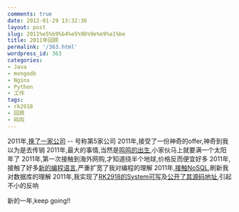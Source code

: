 ```yaml
---
comments: true
date: 2012-01-29 13:32:36
layout: post
slug: 2011%e5%b9%b4%e5%9b%9e%e9%a1%be
title: 2011年回顾
permalink: '/363.html'
wordpress_id: 363
categories:
- Java
- mongodb
- Nginx
- Python
- 工作
tags:
- rk2918
- 回顾
- 鸣鸣
---
```


2011年,[换了一家公司](http://wendal.net/224.html) -- 号称第5家公司
2011年,接受了一份神奇的offer,神奇到我以为是去传销
2011年,最大的事情,当然是[鸣鸣的出生](http://wendal.net/234.html),小家伙马上就要满一个太阳年了
2011年,第一次接触到海外网购,才知道绕半个地球,价格反而便宜好多
2011年,接触了好多[新的编程语言](http://wendal.net/292.html),严重扩宽了我对编程的理解
2011年,[接触NoSQL](http://wendal.net/326.html),刷新我对数据库的理解
2011年,我实现了[RK2918的System可写](http://wendal.net/320.html)及[公开了其源码地址](http://wendal.net/339.html),引起不小的反响

新的一年,keep going!!
